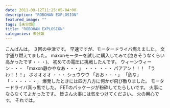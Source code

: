 ```yaml
---
date: 2011-09-12T11:25:05-04:00
description: "ROBOHAN EXPLOSION"
featured_image: ""
tags: [未分類]
title: "ROBOHAN EXPLOSION"
categories: 未分類
---
```


こんばんは。
３回の中津です。
早速ですが、モータードライバ燃えました。
文字通り燃えてました。
maxonモーターを試しに購入してみて(泣きそうなくらい高かったです・・・)、
初めての電圧に挑戦したんです。
ウィーンウィーン・・・
「maxon静かやなあ・・・」
・・・
・・・
パアアン！！！
「うわ！！！」
ボオオオオ
・・・
シュウウウ
「おお・・・」
「危な」
「・・・・・・」
爆発したときには四方八方に何かが飛び散りました。
モータードライバ真っ黒でした。
FETのパッケージが粉砕してたらしいです。
火事にならなくてよかったです。
皆さん火事には気をつけてください。
火の用心です。
それでは。
